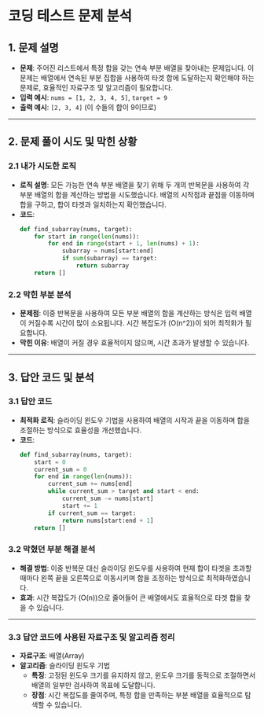 
# 코딩 테스트 문제 분석

## 1. 문제 설명
- **문제**: 주어진 리스트에서 특정 합을 갖는 연속 부분 배열을 찾아내는 문제입니다. 이 문제는 배열에서 연속된 부분 집합을 사용하여 타겟 합에 도달하는지 확인해야 하는 문제로, 효율적인 자료구조 및 알고리즘이 필요합니다.
- **입력 예시**: `nums = [1, 2, 3, 4, 5]`, `target = 9`
- **출력 예시**: `[2, 3, 4]` (이 수들의 합이 9이므로)

---

## 2. 문제 풀이 시도 및 막힌 상황

### 2.1 내가 시도한 로직
- **로직 설명**: 모든 가능한 연속 부분 배열을 찾기 위해 두 개의 반복문을 사용하여 각 부분 배열의 합을 계산하는 방법을 시도했습니다. 배열의 시작점과 끝점을 이동하며 합을 구하고, 합이 타겟과 일치하는지 확인했습니다.
- **코드**:
  ```python
  def find_subarray(nums, target):
      for start in range(len(nums)):
          for end in range(start + 1, len(nums) + 1):
              subarray = nums[start:end]
              if sum(subarray) == target:
                  return subarray
      return []
  ```

### 2.2 막힌 부분 분석
- **문제점**: 이중 반복문을 사용하여 모든 부분 배열의 합을 계산하는 방식은 입력 배열이 커질수록 시간이 많이 소요됩니다. 시간 복잡도가 \(O(n^2)\)이 되어 최적화가 필요합니다.
- **막힌 이유**: 배열이 커질 경우 효율적이지 않으며, 시간 초과가 발생할 수 있습니다.

---

## 3. 답안 코드 및 분석

### 3.1 답안 코드
- **최적화 로직**: 슬라이딩 윈도우 기법을 사용하여 배열의 시작과 끝을 이동하며 합을 조절하는 방식으로 효율성을 개선했습니다.
- **코드**:
  ```python
  def find_subarray(nums, target):
      start = 0
      current_sum = 0
      for end in range(len(nums)):
          current_sum += nums[end]
          while current_sum > target and start < end:
              current_sum -= nums[start]
              start += 1
          if current_sum == target:
              return nums[start:end + 1]
      return []
  ```

### 3.2 막혔던 부분 해결 분석
- **해결 방법**: 이중 반복문 대신 슬라이딩 윈도우를 사용하여 현재 합이 타겟을 초과할 때마다 왼쪽 끝을 오른쪽으로 이동시키며 합을 조정하는 방식으로 최적화하였습니다.
- **효과**: 시간 복잡도가 \(O(n)\)으로 줄어들어 큰 배열에서도 효율적으로 타겟 합을 찾을 수 있습니다.

---

### 3.3 답안 코드에 사용된 자료구조 및 알고리즘 정리
- **자료구조**: 배열(Array)
- **알고리즘**: 슬라이딩 윈도우 기법
  - **특징**: 고정된 윈도우 크기를 유지하지 않고, 윈도우 크기를 동적으로 조절하면서 배열의 일부만 검사하여 목표에 도달합니다.
  - **장점**: 시간 복잡도를 줄여주며, 특정 합을 만족하는 부분 배열을 효율적으로 탐색할 수 있습니다.
